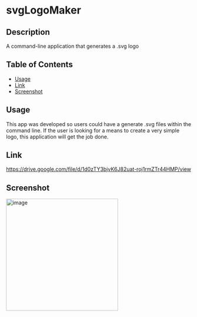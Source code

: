 # svgLogoMaker

## Description
A command-line application that generates a .svg logo

## Table of Contents
  
  - [Usage](#usage)
  - [Link](#link)
  - [Screenshot](#screenshot)

## Usage
This app was developed so users could have a generate .svg files within the command line. If the user is looking for a means to create a very simple logo, this application will get the job done.

## Link
https://drive.google.com/file/d/1d0zTY3bjvK6J82uat-roj1rmZTr44HMP/view

## Screenshot
<img width="304" alt="image" src="https://github.com/wygrajr/svgLogoMaker/assets/122579820/b784f522-7a9e-4ff0-8094-4d43f211ac8c">
